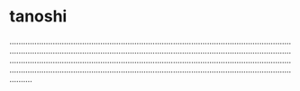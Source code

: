 # tanoshi

..........................................................................................................................................................................................................................................................................................................................................................................................................................................................................................................................